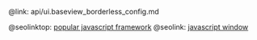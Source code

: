 @link: api/ui.baseview_borderless_config.md

@seolinktop: [popular javascript framework](https://webix.com)
@seolink: [javascript window](https://webix.com/widget/window/)